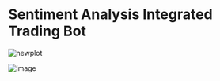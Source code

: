 # Sentiment Analysis Integrated Trading Bot

![newplot](https://github.com/Vaibhav-sa30/my_trading_bot/assets/86743451/0423541b-52fe-4754-84ba-cce8d18735ef)

![image](https://github.com/Vaibhav-sa30/my_trading_bot/assets/86743451/afdf2764-4216-465f-807e-4a874aacac45)

